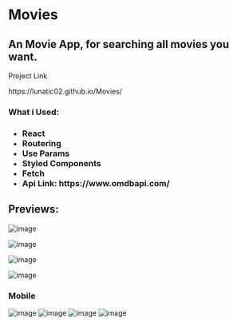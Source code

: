 <h1>Movies</h1>
<h2>An Movie App, for searching all movies you want.</h2>
<p>Project Link</p>
https://lunatic02.github.io/Movies/

<h3>What i Used:<h3>
<ul>
<li>React</li>
<li>Routering</li>
<li>Use Params</li>
<li>Styled Components</li>
<li>Fetch</li>
<li>Api Link: https://www.omdbapi.com/</li>
</ul>

<h2>Previews: </h2>

![image](https://user-images.githubusercontent.com/82097583/225170948-247eee60-a65b-4a76-9455-5510d6af7441.png)

![image](https://user-images.githubusercontent.com/82097583/225171019-b355a8e5-af4c-41e0-b540-6435ea032052.png)

![image](https://user-images.githubusercontent.com/82097583/225171066-e3a52092-caf8-4465-a073-c702034ee9e2.png)

![image](https://user-images.githubusercontent.com/82097583/225171184-fa28fa31-79c2-4f68-a808-03a093ce8b54.png)

<h3>Mobile</h3>

![image](https://user-images.githubusercontent.com/82097583/225171268-80d64ebc-29a9-4cd4-a546-36cada00ebcf.png)
![image](https://user-images.githubusercontent.com/82097583/225171286-394d87b3-9fcb-40c8-a82d-c2f0292c532a.png)
![image](https://user-images.githubusercontent.com/82097583/225171319-86ca04db-3248-4b24-b227-50137a1eb2b6.png)
![image](https://user-images.githubusercontent.com/82097583/225171340-eb85125a-bdb6-45f7-8cae-efb0a0127938.png)


